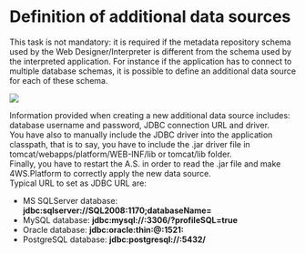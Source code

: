 # Definition of additional data sources

This task is not mandatory: it is required if the metadata repository schema used by the Web Designer/Interpreter is different from the schema used by the interpreted application. For instance if the application has to connect to multiple database schemas, it is possible to define an additional data source for each of these schema.

![](http://4wsplatform.org/wp-content/uploads/2015/12/additionalDSs-1024x522.jpg)

Information provided when creating a new additional data source includes: database username and password, JDBC connection URL and driver.  
You have also to manually include the JDBC driver into the application classpath, that is to say, you have to include the .jar driver file in tomcat/webapps/platform/WEB-INF/lib or tomcat/lib folder.  
Finally, you have to restart the A.S. in order to read the .jar file and make 4WS.Platform to correctly apply the new data source.  
Typical URL to set as JDBC URL are:

* MS SQLServer database:  **jdbc:sqlserver://SQL2008:1170;databaseName=** 
* MySQL database:  **jdbc:mysql://:3306/?profileSQL=true** 
* Oracle database:  **jdbc:oracle:thin:@:1521:** 
* PostgreSQL database:  **jdbc:postgresql://:5432/** 

